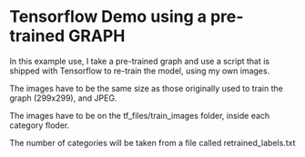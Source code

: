 
# Tensorflow Demo using a pre-trained GRAPH

In this example use, I take a pre-trained graph and use a script that is shipped with Tensorflow to re-train the model, using my own images.

The images have to be the same size as those originally used to train the graph (299x299), and JPEG.

The images have to be on the tf_files/train_images folder, inside each category floder.

The number of categories will be taken from a file called retrained_labels.txt

